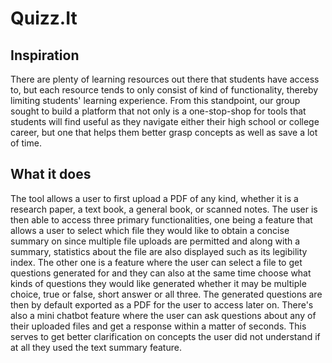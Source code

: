 # Quizz.It

## Inspiration

There are plenty of learning resources out there that students have access to, but each resource tends to only consist of kind of functionality, thereby limiting students' learning experience. From this standpoint, our group sought to build a platform that not only is a one-stop-shop for tools that students will find useful as they navigate either their high school or college career, but one that helps them better grasp concepts as well as save a lot of time.

## What it does

The tool allows a user to first upload a PDF of any kind, whether it is a research paper, a text book, a general book, or scanned notes. The user is then able to access three primary functionalities, one being a feature that allows a user to select which file they would like to obtain a concise summary on since multiple file uploads are permitted and along with a summary, statistics about the file are also displayed such as its legibility index. The other one is a feature where the user can select a file to get questions generated for and they can also at the same time choose what kinds of questions they would like generated whether it may be multiple choice, true or false, short answer or all three. The generated questions are then by default exported as a PDF for the user to access later on. There's also a mini chatbot feature where the user can ask questions about any of their uploaded files and get a response within a matter of seconds. This serves to get better clarification on concepts the user did not understand if at all they used the text summary feature.
